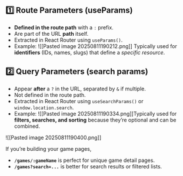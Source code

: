 ## **1️⃣ Route Parameters (useParams)**

- **Defined in the route path** with a `:` prefix.
- Are part of the URL **path** itself.
- Extracted in React Router using `useParams()`.
- Example:
![[Pasted image 20250811190212.png]]
Typically used for **identifiers** (IDs, names, slugs) that define a _specific resource_.

## **2️⃣ Query Parameters (search params)**

- Appear **after** a `?` in the URL, separated by `&` if multiple.
- Not defined in the route path.
- Extracted in React Router using `useSearchParams()` or `window.location.search`.
- Example:
![[Pasted image 20250811190334.png]]Typically used for **filters, searches, and sorting** because they’re optional and can be combined.

![[Pasted image 20250811190400.png]]

If you’re building your game pages,
- **`/games/:gameName`** is perfect for unique game detail pages.
- **`/games?search=...`** is better for search results or filtered lists.
